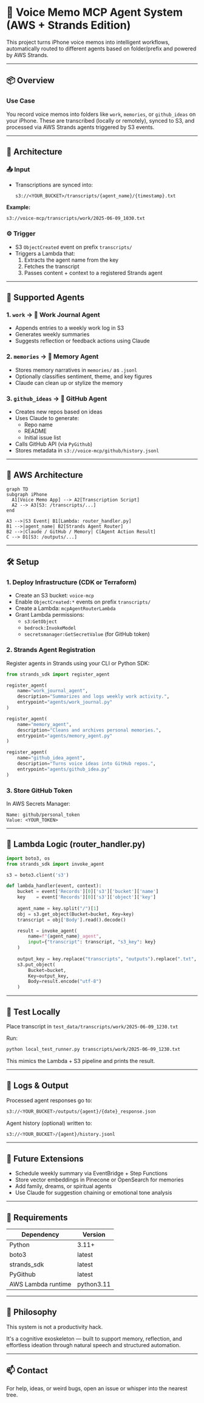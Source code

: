 # 🧠 Voice Memo MCP Agent System (AWS + Strands Edition)

This project turns iPhone voice memos into intelligent workflows, automatically routed to different agents based on folder/prefix and powered by AWS Strands.

---

## 📦 Overview

### Use Case
You record voice memos into folders like `work`, `memories`, or `github_ideas` on your iPhone. These are transcribed (locally or remotely), synced to S3, and processed via AWS Strands agents triggered by S3 events.

---

## 📁 Architecture

### 📤 Input
- Transcriptions are synced into:
  ```
  s3://<YOUR_BUCKET>/transcripts/{agent_name}/{timestamp}.txt
  ```

**Example:**
```
s3://voice-mcp/transcripts/work/2025-06-09_1030.txt
```

### ⚙️ Trigger
- S3 `ObjectCreated` event on prefix `transcripts/`
- Triggers a Lambda that:
  1. Extracts the agent name from the key
  2. Fetches the transcript
  3. Passes content + context to a registered Strands agent

---

## 🤖 Supported Agents

### 1. `work` → 🧾 Work Journal Agent
- Appends entries to a weekly work log in S3
- Generates weekly summaries
- Suggests reflection or feedback actions using Claude

### 2. `memories` → 🧠 Memory Agent
- Stores memory narratives in `memories/` as `.jsonl`
- Optionally classifies sentiment, theme, and key figures
- Claude can clean up or stylize the memory

### 3. `github_ideas` → 🐙 GitHub Agent
- Creates new repos based on ideas
- Uses Claude to generate:
  - Repo name
  - README
  - Initial issue list
- Calls GitHub API (via `PyGithub`)
- Stores metadata in `s3://voice-mcp/github/history.jsonl`

---

## 🧬 AWS Architecture

```mermaid
graph TD
subgraph iPhone
  A1[Voice Memo App] --> A2[Transcription Script]
  A2 --> A3[S3: /transcripts/...]
end

A3 -->|S3 Event| B1[Lambda: router_handler.py]
B1 -->|agent_name| B2[Strands Agent Router]
B2 -->|Claude / GitHub / Memory| C[Agent Action Result]
C --> D1[S3: /outputs/...]
```

---

## 🛠️ Setup

### 1. Deploy Infrastructure (CDK or Terraform)
- Create an S3 bucket: `voice-mcp`
- Enable `ObjectCreated:*` events on prefix `transcripts/`
- Create a Lambda: `mcpAgentRouterLambda`
- Grant Lambda permissions:
  - `s3:GetObject`
  - `bedrock:InvokeModel`
  - `secretsmanager:GetSecretValue` (for GitHub token)

### 2. Strands Agent Registration
Register agents in Strands using your CLI or Python SDK:

```python
from strands_sdk import register_agent

register_agent(
    name="work_journal_agent",
    description="Summarizes and logs weekly work activity.",
    entrypoint="agents/work_journal.py"
)

register_agent(
    name="memory_agent",
    description="Cleans and archives personal memories.",
    entrypoint="agents/memory_agent.py"
)

register_agent(
    name="github_idea_agent",
    description="Turns voice ideas into GitHub repos.",
    entrypoint="agents/github_idea.py"
)
```

### 3. Store GitHub Token
In AWS Secrets Manager:

```
Name: github/personal_token
Value: <YOUR_TOKEN>
```

---

## 🐍 Lambda Logic (router_handler.py)

```python
import boto3, os
from strands_sdk import invoke_agent

s3 = boto3.client('s3')

def lambda_handler(event, context):
    bucket = event['Records'][0]['s3']['bucket']['name']
    key    = event['Records'][0]['s3']['object']['key']
    
    agent_name = key.split("/")[1]
    obj = s3.get_object(Bucket=bucket, Key=key)
    transcript = obj['Body'].read().decode()

    result = invoke_agent(
        name=f"{agent_name}_agent",
        input={"transcript": transcript, "s3_key": key}
    )
    
    output_key = key.replace("transcripts", "outputs").replace(".txt", "_response.json")
    s3.put_object(
        Bucket=bucket,
        Key=output_key,
        Body=result.encode("utf-8")
    )
```

---

## 🧪 Test Locally
Place transcript in `test_data/transcripts/work/2025-06-09_1230.txt`

Run:

```bash
python local_test_runner.py transcripts/work/2025-06-09_1230.txt
```

This mimics the Lambda + S3 pipeline and prints the result.

---

## 📓 Logs & Output
Processed agent responses go to:

```bash
s3://<YOUR_BUCKET>/outputs/{agent}/{date}_response.json
```

Agent history (optional) written to:

```bash
s3://<YOUR_BUCKET>/{agent}/history.jsonl
```

---

## 📅 Future Extensions
- Schedule weekly summary via EventBridge + Step Functions
- Store vector embeddings in Pinecone or OpenSearch for memories
- Add family, dreams, or spiritual agents
- Use Claude for suggestion chaining or emotional tone analysis

---

## 🧼 Requirements

| Dependency | Version |
|------------|---------|
| Python | 3.11+ |
| boto3 | latest |
| strands_sdk | latest |
| PyGithub | latest |
| AWS Lambda runtime | python3.11 |

---

## 🧠 Philosophy

This system is not a productivity hack.

It's a cognitive exoskeleton — built to support memory, reflection, and effortless ideation through natural speech and structured automation.

---

## 📫 Contact

For help, ideas, or weird bugs, open an issue or whisper into the nearest tree.
